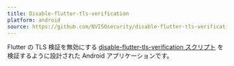 ```yaml
---
title: Disable-flutter-tls-verification
platform: android
source: https://github.com/NVISOsecurity/disable-flutter-tls-verification/blob/main/test_app/pinning.apk
---
```


Flutter の TLS 検証を無効にする [disable-flutter-tls-verification スクリプト](../../tools/generic/MASTG-TOOL-0101.md) を検証するように設計された Android アプリケーションです。
